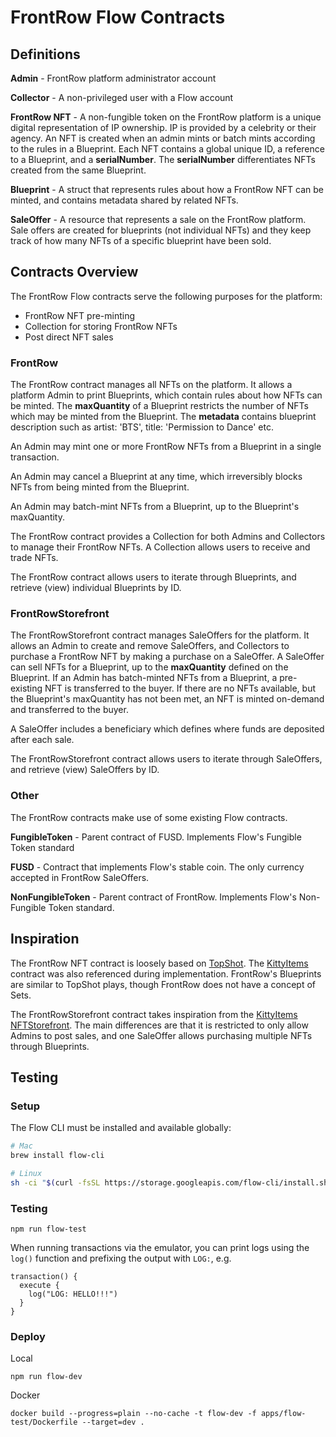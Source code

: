 # FrontRow Flow Contracts

## Definitions

**Admin** - FrontRow platform administrator account

**Collector** - A non-privileged user with a Flow account

**FrontRow NFT** - A non-fungible token on the FrontRow platform is a unique digital representation of IP ownership. IP is provided by a celebrity or their agency. An NFT is created when an admin mints or batch mints according to the rules in a Blueprint. Each NFT contains a global unique ID, a reference to a Blueprint, and a **serialNumber**. The **serialNumber** differentiates NFTs created from the same Blueprint.

**Blueprint** - A struct that represents rules about how a FrontRow NFT can be minted, and contains metadata shared by related NFTs.

**SaleOffer** - A resource that represents a sale on the FrontRow platform. Sale offers are created for blueprints (not individual NFTs) and they keep track of how many NFTs of a specific blueprint have been sold.

## Contracts Overview

The FrontRow Flow contracts serve the following purposes for the platform:

- FrontRow NFT pre-minting
- Collection for storing FrontRow NFTs
- Post direct NFT sales

### FrontRow

The FrontRow contract manages all NFTs on the platform. It allows a platform Admin to print Blueprints, which contain rules about how NFTs can be minted. The **maxQuantity** of a Blueprint restricts the number of NFTs which may be minted from the Blueprint. The **metadata** contains blueprint description such as artist: 'BTS', title: 'Permission to Dance' etc.

An Admin may mint one or more FrontRow NFTs from a Blueprint in a single transaction.

An Admin may cancel a Blueprint at any time, which irreversibly blocks NFTs from being minted from the Blueprint.

An Admin may batch-mint NFTs from a Blueprint, up to the Blueprint's maxQuantity.

The FrontRow contract provides a Collection for both Admins and Collectors to manage their FrontRow NFTs. A Collection allows users to receive and trade NFTs.

The FrontRow contract allows users to iterate through Blueprints, and retrieve (view) individual Blueprints by ID.

### FrontRowStorefront

The FrontRowStorefront contract manages SaleOffers for the platform. It allows an Admin to create and remove SaleOffers, and Collectors to purchase a FrontRow NFT by making a purchase on a SaleOffer. A SaleOffer can sell NFTs for a Blueprint, up to the **maxQuantity** defined on the Blueprint. If an Admin has batch-minted NFTs from a Blueprint, a pre-existing NFT is transferred to the buyer. If there are no NFTs available, but the Blueprint's maxQuantity has not been met, an NFT is minted on-demand and transferred to the buyer.

A SaleOffer includes a beneficiary which defines where funds are deposited after each sale.

The FrontRowStorefront contract allows users to iterate through SaleOffers, and retrieve (view) SaleOffers by ID.

### Other

The FrontRow contracts make use of some existing Flow contracts.

**FungibleToken** - Parent contract of FUSD. Implements Flow's Fungible Token standard

**FUSD** - Contract that implements Flow's stable coin. The only currency accepted in FrontRow SaleOffers.

**NonFungibleToken** - Parent contract of FrontRow. Implements Flow's Non-Fungible Token standard.

## Inspiration

The FrontRow NFT contract is loosely based on [TopShot](https://github.com/dapperlabs/nba-smart-contracts/blob/master/contracts/TopShot.cdc). The [KittyItems](https://github.com/onflow/kitty-items/blob/master/cadence/contracts/KittyItems.cdc) contract was also referenced during implementation. FrontRow's Blueprints are similar to TopShot plays, though FrontRow does not have a concept of Sets.

The FrontRowStorefront contract takes inspiration from the [KittyItems NFTStorefront](https://github.com/onflow/kitty-items/blob/master/cadence/contracts/NFTStorefront.cdc). The main differences are that it is restricted to only allow Admins to post sales, and one SaleOffer allows purchasing multiple NFTs through Blueprints.

## Testing

### Setup

The Flow CLI must be installed and available globally:

```bash
# Mac
brew install flow-cli

# Linux
sh -ci "$(curl -fsSL https://storage.googleapis.com/flow-cli/install.sh)"
```

### Testing

```
npm run flow-test
```

When running transactions via the emulator, you can print logs using the `log()` function and prefixing the output with `LOG:`, e.g.

```
transaction() {
  execute {
    log("LOG: HELLO!!!")
  }
}
```

### Deploy

Local

```
npm run flow-dev
```

Docker

```
docker build --progress=plain --no-cache -t flow-dev -f apps/flow-test/Dockerfile --target=dev .
```

